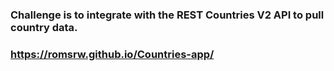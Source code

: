 ### Challenge is to integrate with the REST Countries V2 API to pull country data.


### https://romsrw.github.io/Countries-app/